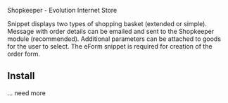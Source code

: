 Shopkeeper - Evolution Internet Store

Snippet displays two types of shopping basket (extended or simple). Message with order details can be emailed and sent to the Shopkeeper module (recommended). Additional parameters can be attached to goods for the user to select. The eForm snippet is required for creation of the order form.

## Install ##

... need more
